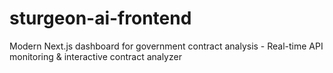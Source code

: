 # sturgeon-ai-frontend
Modern Next.js dashboard for government contract analysis - Real-time API monitoring &amp; interactive contract analyzer
